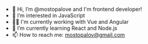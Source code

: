 - 👋 Hi, I’m @mostopalove and I'm frontend developer!
- 👀 I’m interested in JavaScript
- 🧑‍💻 I'm currently working with Vue and Angular
- 🌱 I’m currently learning React and Node.js
- 📫 How to reach me: mostopalov@gmail.com

<!---
mostopalove/mostopalove is a ✨ special ✨ repository because its `README.md` (this file) appears on your GitHub profile.
You can click the Preview link to take a look at your changes.
--->
